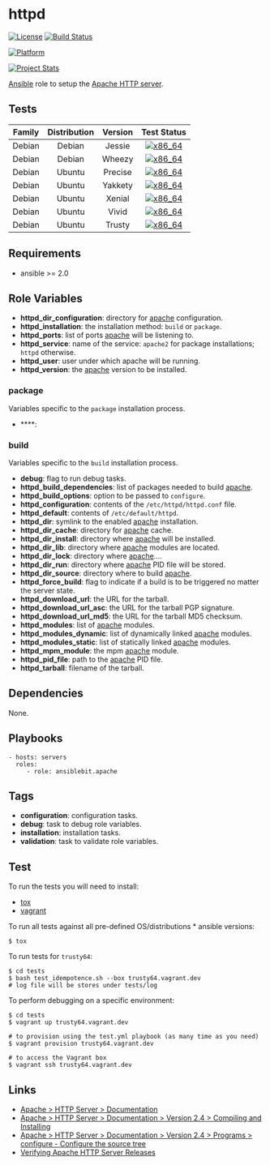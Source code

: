 # httpd

[![License](https://img.shields.io/badge/license-New%20BSD-blue.svg?style=flat)](https://raw.githubusercontent.com/ansiblebit/httpd/master/LICENSE)
[![Build Status](https://travis-ci.org/ansiblebit/httpd.svg?branch=master)](https://travis-ci.org/ansiblebit/httpd)

[![Platform](http://img.shields.io/badge/platform-ubuntu-dd4814.svg?style=flat)](#)

[![Project Stats](https://www.openhub.net/p/ansiblebit-httpd/widgets/project_thin_badge.gif)](https://www.openhub.net/p/ansiblebit-httpd/)

[Ansible][ansible] role to setup the [Apache HTTP server][apache].


## Tests

| Family | Distribution | Version | Test Status |
|:-:|:-:|:-:|:-:|
| Debian | Debian  | Jessie  | [![x86_64](http://img.shields.io/badge/x86_64-passed-006400.svg?style=flat)](#) |
| Debian | Debian  | Wheezy  | [![x86_64](http://img.shields.io/badge/x86_64-passed-006400.svg?style=flat)](#) |
| Debian | Ubuntu  | Precise | [![x86_64](http://img.shields.io/badge/x86_64-passed-006400.svg?style=flat)](#) |
| Debian | Ubuntu  | Yakkety | [![x86_64](http://img.shields.io/badge/x86_64-passed-006400.svg?style=flat)](#) |
| Debian | Ubuntu  | Xenial  | [![x86_64](http://img.shields.io/badge/x86_64-passed-006400.svg?style=flat)](#) |
| Debian | Ubuntu  | Vivid   | [![x86_64](http://img.shields.io/badge/x86_64-passed-006400.svg?style=flat)](#) |
| Debian | Ubuntu  | Trusty  | [![x86_64](http://img.shields.io/badge/x86_64-passed-006400.svg?style=flat)](#) |


## Requirements

- ansible >= 2.0


## Role Variables

- **httpd_dir_configuration**: directory for [apache][apache] configuration.
- **httpd_installation**: the installation method: `build` or `package`.
- **httpd_ports**: list of ports [apache][apache] will be listening to.
- **httpd_service**: name of the service: `apache2` for package installations; `httpd` otherwise.
- **httpd_user**: user under which apache will be running.
- **httpd_version**: the [apache][apache] version to be installed.


### package

Variables specific to the `package` installation process.

- ****:


### build

Variables specific to the `build` installation process.

- **debug**: flag to run debug tasks.
- **httpd_build_dependencies**: list of packages needed to build [apache][apache].
- **httpd_build_options**: option to be passed to `configure`.
- **httpd_configuration**: contents of the `/etc/httpd/httpd.conf` file.
- **httpd_default**: contents of `/etc/default/httpd`.
- **httpd_dir**: symlink to the enabled [apache][apache] installation.
- **httpd_dir_cache**: directory for [apache][apache] cache.
- **httpd_dir_install**: directory where [apache][apache] will be installed.
- **httpd_dir_lib**: directory where [apache][apache] modules are located.
- **httpd_dir_lock**: directory where [apache][apache]....
- **httpd_dir_run**: directory where [apache][apache] PID file will be stored.
- **httpd_dir_source**: directory where to build [apache][apache].
- **httpd_force_build**: flag to indicate if a build is to be triggered no matter the server state.
- **httpd_download_url**: the URL for the tarball.
- **httpd_download_url_asc**: the URL for the tarball PGP signature.
- **httpd_download_url_md5**: the URL for the tarball MD5 checksum.
- **httpd_modules**: list of [apache][apache] modules.
- **httpd_modules_dynamic**: list of dynamically linked [apache][apache] modules.
- **httpd_modules_static**: list of statically linked [apache][apache] modules.
- **httpd_mpm_module**: the mpm [apache][apache] module.
- **httpd_pid_file**: path to the [apache][apache] PID file.
- **httpd_tarball**: filename of the tarball.


## Dependencies

None.


## Playbooks

    - hosts: servers
      roles:
         - role: ansiblebit.apache


## Tags

- **configuration**: configuration tasks.
- **debug**: task to debug role variables.
- **installation**: installation tasks.
- **validation**: task to validate role variables.


## Test

To run the tests you will need to install:

- [tox](https://tox.readthedocs.org/)
- [vagrant](https://www.vagrantup.com/)

To run all tests against all pre-defined OS/distributions * ansible versions:

```
$ tox
```

To run tests for `trusty64`:

```
$ cd tests
$ bash test_idempotence.sh --box trusty64.vagrant.dev
# log file will be stores under tests/log
```

To perform debugging on a specific environment:

```
$ cd tests
$ vagrant up trusty64.vagrant.dev

# to provision using the test.yml playbook (as many time as you need)
$ vagrant provision trusty64.vagrant.dev

# to access the Vagrant box
$ vagrant ssh trusty64.vagrant.dev
```


## Links

- [Apache > HTTP Server > Documentation](http://httpd.apache.org/docs/)
- [Apache > HTTP Server > Documentation > Version 2.4 > Compiling and Installing](https://httpd.apache.org/docs/current/install.html)
- [Apache > HTTP Server > Documentation > Version 2.4 > Programs > configure - Configure the source tree](https://httpd.apache.org/docs/current/programs/configure.html)
- [Verifying Apache HTTP Server Releases](http://httpd.apache.org/dev/verification.html)


[ansible]:  https://ansible.com/    "Ansible"
[apache]:   http://httpd.apache.org/    "Apache HTTP server"

